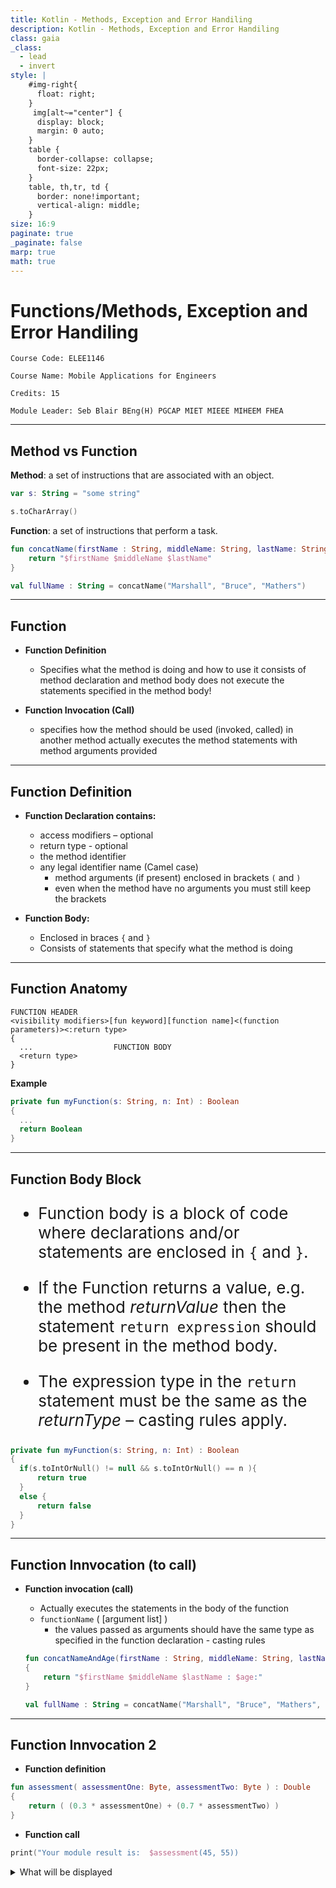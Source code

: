 ```yaml
---
title: Kotlin - Methods, Exception and Error Handiling
description: Kotlin - Methods, Exception and Error Handiling
class: gaia
_class:
  - lead
  - invert
style: |
    #img-right{
      float: right;
    }
     img[alt~="center"] {
      display: block;
      margin: 0 auto;
    }
    table {
      border-collapse: collapse;
      font-size: 22px;
    }
    table, th,tr, td {
      border: none!important;
      vertical-align: middle;
    }
size: 16:9
paginate: true
_paginate: false
marp: true
math: true
---
```


# Functions/Methods, Exception and Error Handiling

    Course Code: ELEE1146 

    Course Name: Mobile Applications for Engineers

    Credits: 15

    Module Leader: Seb Blair BEng(H) PGCAP MIET MIEEE MIHEEM FHEA

---

## Method vs Function

**Method**: a set of instructions that are associated with an object.
```kt
var s: String = "some string"

s.toCharArray() 
```

**Function**: a set of instructions that perform a task.
```kt
fun concatName(firstName : String, middleName: String, lastName: String) : String {
    return "$firstName $middleName $lastName"
}

val fullName : String = concatName("Marshall", "Bruce", "Mathers")
```
---

## Function

- **Function Definition** 
  - Specifies what the method is doing and how to use it consists of method declaration and method body does not execute the statements specified in the method body!
  
-  **Function Invocation (Call)**
   -  specifies how the method should be used (invoked, called) in another method
actually executes the method statements with method arguments provided

---

## Function Definition

- **Function Declaration contains:**
  - access modifiers – optional
  - return type - optional
  - the method identifier 
  - any legal identifier name (Camel case)
    - method arguments (if present) enclosed in brackets  `(` and `)`
    - even when the method have no arguments you must still keep the brackets

- **Function Body:**
  - Enclosed in braces `{` and `}`
  - Consists of statements that specify what the method is doing

---


## Function Anatomy

```
FUNCTION HEADER
<visibility modifiers>[fun keyword][function name]<(function parameters)><:return type>
{
  ...                  FUNCTION BODY
  <return type>
}
```

**Example**

```kt
private fun myFunction(s: String, n: Int) : Boolean
{
  ...
  return Boolean
}
```

---

## Function Body Block

<div style="font-size: 26px">

- Function body is a block of code where declarations and/or statements are enclosed in 
`{` and `}`.

- If the Function returns a value, e.g. the method *returnValue* then the statement `return expression` should be present in the method body.
  
- The expression type in the `return` statement must be the same as the *returnType* – casting rules apply.

</div >

```kt
private fun myFunction(s: String, n: Int) : Boolean
{
  if(s.toIntOrNull() != null && s.toIntOrNull() == n ){
      return true
  }
  else {
      return false
  }
}
```
---

## Function Innvocation (to call)

- **Function invocation (call)**
  - Actually executes the statements in the body of the function
  - `functionName` ( [argument list] )
    - the values passed as arguments should have the same type as specified in the function declaration - casting rules 

  ```kt
  fun concatNameAndAge(firstName : String, middleName: String, lastName: String, age: Int) : String 
  {
      return "$firstName $middleName $lastName : $age:"
  }

  val fullName : String = concatName("Marshall", "Bruce", "Mathers", (25.0).toInt)
  ```
---


## Function Innvocation 2

- **Function definition**
```kt
fun assessment( assessmentOne: Byte, assessmentTwo: Byte ) : Double
{
    return ( (0.3 * assessmentOne) + (0.7 * assessmentTwo) )
}
``` 

- **Function call**
 
```kt
print("Your module result is:  $assessment(45, 55))
```
<details>
<summary>What will be displayed</summary>

`The result of the assessment of the course is: 52.0`

</summary>

---


## Function Innovation 3

- **Function Definition**
  ```kt
  internal private fun printResult( s1 : String, i1 : Int, s2 : String, i2: Int )
  {
      println( "$s1 : $i1, $s2 : $i2");
  }
  ``` 

  <!--
  internal means that the declarations are visible inside the module only 
  -->

- **Function Call**

  ```kt
  printResult("First number", -25, "second number", 10);
  ```

  <details>
  <summary>What will be displayed</summary>

  `First number: -25, second number: 10`

  </summary>

---

## Exceptions

>"Computer says, no!"

- compilation errors & run-time errors
- *exception* - error in the program that occurs 
   during its execution and disrupts the normal
   flow of instructions. 
- *exception* is a shorthand for an exceptional event. 
- Examples: 
  - division by zero
  - trying to access an out-of-bounds array elements
  - trying to open a file that does not exists, etc. 

--- 

## Exception Handling

- Enable programs to catch and handle errors

- Used in situations when the system could recover from the malfunction causing the exception

- Exception handling is a recovery (from an error in the program) procedure 

- *Exception handler* is the code that executes when an exception has been detected.

---

## Exceptions in Kotlin 

- An exception  is represented by an object

- Various predefined classes for different exceptions that can occur during execution time

- Exceptions are *thrown* by a program, and may be caught and handled by another part of the program

- A program can be separated into a normal execution flow and an *exception execution flow*

---

## Kotlin Exception Handling 

1. A method detects an error.
 
2. The method *throws an exception*.

3. The exception is *caught* and *handled* by an exception handler. 


---
## Exception Hierachy

![bg right:65% w:850](https://images.ctfassets.net/em6l9zw4tzag/7J8MLkqvpL8Id0TfkMlf4K/c7c353a4ce33adde8507060344f6867f/android-exception-handling-Screenshot_2022-10-08_at_3.43.58_PM.png)

---

## Kotlin Exception Handling Example (1)

```kt
fun main(args: Array<String>) {
    val number1: Int; val number2: Int; val result: Int
    val firstNumber: String; val secondNumber: String
    firstNumber = JOptionPane.showInputDialog("Enter first integer")
    secondNumber = JOptionPane.showInputDialog("Enter second integer")
    number1 = firstNumber.toInt()
    number2 = secondNumber.toInt()
    result = number1 / number2
    JOptionPane.showMessageDialog(null, "The result is $result", "Result", JOptionPane.PLAIN_MESSAGE)
    System.exit(0)
}
```
---

## Kotlin Exception Handling Example (2)

```kt
fun main() {
    val number1: Int; val number2: Int; val result: Int
    val firstNumber: String; val secondNumber: String
    firstNumber = JOptionPane.showInputDialog("Enter first integer")
    secondNumber = JOptionPane.showInputDialog("Enter second integer")
    try {
        number1 = firstNumber.toInt()
        number2 = secondNumber.toInt()
        result = number1 / number2
        JOptionPane.showMessageDialog(
            null, "The result is $result",
            "Result", JOptionPane.PLAIN_MESSAGE
        )
    } catch (nfe: NumberFormatException) {
        JOptionPane.showMessageDialog(
            null,
            "You must enter two integers!", "Invalid Number Format", JOptionPane.ERROR_MESSAGE
        )
    } catch (ae: ArithmeticException) {
        JOptionPane.showMessageDialog(
            null,
            "Second number should not be zero!", "Division by zero",
            JOptionPane.ERROR_MESSAGE
        )
    }
    System.exit(0)
}
```

--- 

## Kotlin Exception Handling 

- *try block* - encloses the code that may generate an exception

- *catch blocks* - specify the type of exception it can catch and contains an exception handler, which contain code to process an exception

- *finally block* - provides code that always executes regardless of whether or not an exception occurs

- *throws clause* - throws the exception and lets the code run, sometimes with unexpected consequences.

---

![bg h:500 horizontal](../../figures/Error_Handling_1.svg)

![bg h:400 horizontal](../../figures/Error_Handling_2.svg)

---

## Try/catch blocks

```kt
try  {
     // code that might generate exceptions
}
catch ( ex1 : Exception )  {
	// handle exceptions of type Exception1
}
catch ( ex2 : Exception )  {
	// handle exceptions of type Exception1
}
catch ( ex3 : Exception )  {
	// handle exceptions of type Exception1
}…
finally { /*Optional*/

}
```

---
## Example Exceptions

- `IOException` - thrown when: 
  - not sufficient disk space to create a file 
  - a read-only file is opened for writing
  - an not existent file is opened for reading

- `NumberFormatException`
  - entering a non-numeric value for a numeric variable

- `ArithmeticException`
    - division by zero

---

## Handling Exceptions in Kotlin with `runCatching`

In Kotlin, the `runCatching` function provides a concise way to handle exceptions without the need for explicit `try-catch` blocks.

- In Kotlin, `runCatching` is a convenient utility that encapsulates a code block and allows you to handle exceptions in a more functional style.

- It is used to capture exceptions that might occur during the execution of a block of code.

---

## `runCatching` Syntax

```kotlin
val result = runCatching {
    // Code that may throw exceptions
    // ...
}

result.onSuccess { value ->
    // Code to handle the successful execution
    println("Result: $value")
}

result.onFailure { exception ->
    // Code to handle the exception
    println("Exception: $exception")
}
```
---
## Rethrowing Exceptions

```kotlin
val result = runCatching {
    // Code that may throw exceptions
    // ...
}

result.onFailure { exception ->
    when (exception) {
        is NumberFormatException -> {
            // Handle NumberFormatException
        }
        // Handle other specific exceptions
        else -> {
            // Handle any other type of exception
        }
    }
}
```
---

## Example of Slide 16 as `runCatching`

```kotlin
val resultCatching = runCatching {
    // Set Input fields with prompt.
    firstNumber = JOptionPane.showInputDialog("Enter first integer")
    secondNumber = JOptionPane.showInputDialog("Enter second integer")
    number1 = firstNumber.toInt()
    number2 = secondNumber.toInt()
    result = number1 / number2

    JOptionPane.showMessageDialog(null, "The result is $result", "Result", JOptionPane.PLAIN_MESSAGE)
}

// Handling NumberFormatException
resultCatching.onFailure { e ->
    when (e) {
        is NumberFormatException -> {
            JOptionPane.showMessageDialog(null, "You must enter two integers!", "Invalid Number Format", JOptionPane.ERROR_MESSAGE)
        }
        is ArithmeticException -> {
            JOptionPane.showMessageDialog(
                null,"Second number should not be zero!", "Division by zero", JOptionPane.ERROR_MESSAGE)
        }
        else -> throw e // rethrow other exceptions
    }
}
```
---

## `runCatching` vs `try`, `catch` and, `finally`

- **Functional Approach:** `runCatching` allows a more functional programming style for error handling, separating the success path from the error handling.

- **No Explicit try-catch:** There is no need for an explicit try-catch block. Instead, exceptions are handled using the `onFailure` and `getOrElse` functions.

- **Separation of Concerns:** Error handling is separated into specific blocks (`onFailure` and `getOrElse`), improving code readability and maintainability.

- **No Direct Equivalent of `finally`:** In this specific context, there is no direct equivalent of the `finally` block. Code outside the `runCatching` scope is used for logic that needs to run regardless of success or failure.
